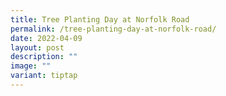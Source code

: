 ```yaml
---
title: Tree Planting Day at Norfolk Road
permalink: /tree-planting-day-at-norfolk-road/
date: 2022-04-09
layout: post
description: ""
image: ""
variant: tiptap
---
```

